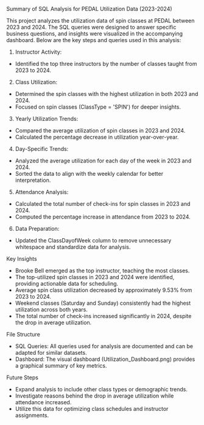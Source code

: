 Summary of SQL Analysis for PEDAL Utilization Data (2023-2024)

This project analyzes the utilization data of spin classes at PEDAL between 2023 and 2024. The SQL queries were designed to answer specific business questions, and insights were visualized in the accompanying dashboard. Below are the key steps and queries used in this analysis:

1. Instructor Activity:
- Identified the top three instructors by the number of classes taught from 2023 to 2024.
2. Class Utilization:
- Determined the spin classes with the highest utilization in both 2023 and 2024.
- Focused on spin classes (ClassType = 'SPIN') for deeper insights.
3. Yearly Utilization Trends:
- Compared the average utilization of spin classes in 2023 and 2024.
- Calculated the percentage decrease in utilization year-over-year.
4. Day-Specific Trends:
- Analyzed the average utilization for each day of the week in 2023 and 2024.
- Sorted the data to align with the weekly calendar for better interpretation.
5. Attendance Analysis:
- Calculated the total number of check-ins for spin classes in 2023 and 2024.
- Computed the percentage increase in attendance from 2023 to 2024.
6. Data Preparation:
- Updated the ClassDayofWeek column to remove unnecessary whitespace and standardize data for analysis.
  
Key Insights
- Brooke Bell emerged as the top instructor, teaching the most classes.
- The top-utilized spin classes in 2023 and 2024 were identified, providing actionable data for scheduling.
- Average spin class utilization decreased by approximately 9.53% from 2023 to 2024.
- Weekend classes (Saturday and Sunday) consistently had the highest utilization across both years.
- The total number of check-ins increased significantly in 2024, despite the drop in average utilization.
  
File Structure
- SQL Queries: All queries used for analysis are documented and can be adapted for similar datasets.
- Dashboard: The visual dashboard (Utilization_Dashboard.png) provides a graphical summary of key metrics.
  
Future Steps
- Expand analysis to include other class types or demographic trends.
- Investigate reasons behind the drop in average utilization while attendance increased.
- Utilize this data for optimizing class schedules and instructor assignments.

